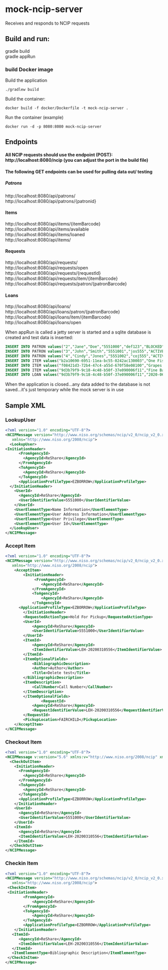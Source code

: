 # mock-ncip-server
Receives and responds to NCIP requests


## Build and run:
gradle build
<br>
gradle appRun
### build Docker image
Build the application
```
./gradlew build
```
Build the container:
```
docker build -f docker/Dockerfile -t mock-ncip-server .
```
Run the container (example)
```
docker run -d -p 8080:8080 mock-ncip-server
```

## Endpoints

#### All NCIP requests should use the endpoint (POST): http://localhost:8080/ncip  (you can adjust the port in the build file)

#### The following GET endpoints can be used for pulling data out/ testing
##### Patrons
http://localhost:8080/api/patrons/
<br>
http://localhost:8080/api/patrons/{patronid}

#### Items
http://localhost:8080/api/items/{itemBarcode}
<br>
http://localhost:8080/api/items/available
<br>
http://localhost:8080/api/items/loaned
<br>
http://localhost:8080/api/items/

#### Requests
http://localhost:8080/api/requests/
<br>
http://localhost:8080/api/requests/open
<br>
http://localhost:8080/api/requests/{requestId}
<br>
http://localhost:8080/api/requests/item/{itemBarcode}
<br>
http://localhost:8080/api/requests/patron/{patronBarcode}

#### Loans
http://localhost:8080/api/loans/
<br>
http://localhost:8080/api/loans/patron/{patronBarcode}
<br>
http://localhost:8080/api/loans/item/{itemBarcode}
<br>
http://localhost:8080/api/loans/open

When appRun is called a jetty server is started and a sqlite database is created and test data is inserted:
```sql
INSERT INTO PATRON values("2","Jane","Doe","5551000","def123","BLOCKED","STAFF","LINDERMAN","def123@lehigh.edu","201-555-1212");
INSERT INTO PATRON values("3","John","Smith","5551001","jos555","ACTIVE","GRAD","FAIRCHILD","jos555@lehigh.edu","215-555-1212");
INSERT INTO PATRON values("4","Cindy","Jones","5551002","coj555","ACTIVE","UGRAD","LINDERMAN","coj555@lehigh.edu","610-555-1212");
INSERT INTO ITEM values("b2a10690-6951-11ea-bc55-0242ac130003","One Fish Two Fish","39151000209805","Richard Hesse","AVAILABLE","500.1");
INSERT INTO ITEM values("f08421d3-72b4-47c4-a55d-670f58e08100","Grapes of Wrath","39151000095337","James Ortega","LOANED","500.2");
INSERT INTO ITEM values("9d3b79f9-9c18-4c48-b50f-37e090006f11","Fine Balance","39151004322067","A. Smith","AVAILABLE","500.3");
INSERT INTO LOAN values("9d3b79f9-9c18-4c48-b50f-37e090006f11","2020-06-24T04:00:00Z","39151000095337","5551002","OPEN");
```
When the application is closed...any data added to the database is not saved...it's just temporary while the mock server is in use


## Sample XML

### LookupUser
```xml
<?xml version="1.0" encoding="UTF-8"?>
<NCIPMessage version="http://www.niso.org/schemas/ncip/v2_0/ncip_v2_0.xsd"
   xmlns="http://www.niso.org/2008/ncip">
  <LookupUser>
<InitiationHeader>
      <FromAgencyId>
        <AgencyId>ReShare</AgencyId>
      </FromAgencyId>
      <ToAgencyId>
        <AgencyId>ReShare</AgencyId>
      </ToAgencyId>
      <ApplicationProfileType>EZBORROW</ApplicationProfileType>
  </InitiationHeader> 
    <UserId>
      <AgencyId>ReShare</AgencyId>
      <UserIdentifierValue>5551000</UserIdentifierValue>
    </UserId>
    <UserElementType>Name Information</UserElementType>
    <UserElementType>User Address Information</UserElementType>
    <UserElementType>User Privilege</UserElementType>
    <UserElementType>User Id</UserElementType>
  </LookupUser>
</NCIPMessage>
```

### Accept Item
```xml
<?xml version="1.0" encoding="UTF-8"?>
<NCIPMessage version="http://www.niso.org/schemas/ncip/v2_0/ncip_v2_0.xsd"
   xmlns="http://www.niso.org/2008/ncip">
	<AcceptItem>
		<InitiationHeader>
    		 <FromAgencyId>
        		<AgencyId>ReShare</AgencyId>
    		</FromAgencyId>
    		<ToAgencyId>
        		<AgencyId>ReShare</AgencyId>
    		</ToAgencyId>
      <ApplicationProfileType>EZBORROW</ApplicationProfileType>
    	</InitiationHeader>
		<RequestedActionType>Hold For Pickup</RequestedActionType>
		<UserId>
			<AgencyId>ReShare</AgencyId>
			<UserIdentifierValue>5551000</UserIdentifierValue>
		</UserId>
		<ItemId>
			<AgencyId>ReShare</AgencyId>
			<ItemIdentifierValue>LEH-20200310556</ItemIdentifierValue>
		</ItemId>
		<ItemOptionalFields>
			<BibliographicDescription>
			<Author>Author</Author>
			<Title>Delete test</Title>
		</BibliographicDescription>
		<ItemDescription>
			<CallNumber>Call Number</CallNumber>
		</ItemDescription>
		</ItemOptionalFields>
				<RequestId>
			<AgencyId>ReShare</AgencyId>
			<RequestIdentifierValue>LEH-20200310556</RequestIdentifierValue>
		</RequestId>
		<PickupLocation>FAIRCHILD</PickupLocation>
	</AcceptItem>
</NCIPMessage>
```

### Checkout Item
```xml
<?xml version="1.0" encoding="UTF-8"?>
<NCIPMessage v:version="5.6" xmlns:v="http://www.niso.org/2008/ncip" xmlns="http://www.niso.org/2008/ncip" xmlns:xsi="http://www.w3.org/2001/XMLSchema-instance" xsi:schemaLocation="http://www.niso.org/2008/ncip http://www.niso.org/schemas/ncip/v2_0/ncip_v2_0.xsd ">
  <CheckOutItem>
    <InitiationHeader>
      <FromAgencyId>
        <AgencyId>ReShare</AgencyId>
      </FromAgencyId>
      <ToAgencyId>
        <AgencyId>ReShare</AgencyId>
      </ToAgencyId>
      <ApplicationProfileType>EZBORROW</ApplicationProfileType>
    </InitiationHeader> 
    <UserId>
      <AgencyId>ReShare</AgencyId>
      <UserIdentifierValue>5551000</UserIdentifierValue>
    </UserId>
    <ItemId>
      <AgencyId>ReShare</AgencyId> 
      <ItemIdentifierValue>LEH-20200310556</ItemIdentifierValue>
    </ItemId>
  </CheckOutItem>
</NCIPMessage>
```

### Checkin Item
```xml
<?xml version="1.0" encoding="UTF-8"?>
<NCIPMessage version="http://www.niso.org/schemas/ncip/v2_0/ncip_v2_0.xsd"
   xmlns="http://www.niso.org/2008/ncip">
 <CheckInItem>
 <InitiationHeader>
		<FromAgencyId>
			<AgencyId>ReShare</AgencyId>
		</FromAgencyId>
		<ToAgencyId>
			<AgencyId>ReShare</AgencyId>
		</ToAgencyId>
		<ApplicationProfileType>EZBORROW</ApplicationProfileType>
	</InitiationHeader> 
   <ItemId>
      <AgencyId>ReShare</AgencyId>
	  <ItemIdentifierValue>LEH-20200310556</ItemIdentifierValue>
   </ItemId>
   <ItemElementType>Bibliographic Description</ItemElementType>
 </CheckInItem>
</NCIPMessage>
```




